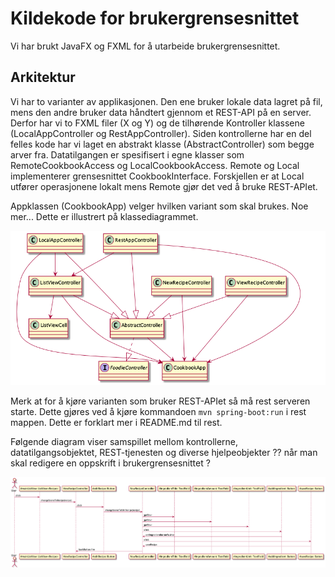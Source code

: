 # Kildekode for brukergrensesnittet

Vi har brukt JavaFX og FXML for å utarbeide brukergrensesnittet.

## Arkitektur

Vi har to varianter av applikasjonen. Den ene bruker lokale data lagret på fil, mens den andre bruker data håndtert gjennom et REST-API på en server. Derfor har vi to FXML filer (X og Y) og de tilhørende Kontroller klassene (LocalAppController og RestAppController). Siden kontrollerne har en del felles kode har vi laget en abstrakt klasse (AbstractController) som begge arver fra. Datatilgangen er spesifisert i egne klasser som RemoteCookbookAccess og LocalCookbookAccess. Remote og Local implementerer grensesnittet CookbookInterface. Forskjellen er at Local utfører operasjonene lokalt mens Remote gjør det ved å bruke REST-APIet.

Appklassen (CookbookApp) velger hvilken variant som skal brukes. Noe mer...
Dette er illustrert på klassediagrammet. 

![Kontrollere](controllers.png)

Merk at for å kjøre varianten som bruker REST-APIet så må rest serveren starte. Dette gjøres ved å kjøre kommandoen `mvn spring-boot:run` i rest mappen. Dette er forklart mer i README.md til rest. 

Følgende diagram viser samspillet mellom kontrollerne, datatilgangsobjektet, REST-tjenesten og diverse hjelpeobjekter ?? når man skal redigere en oppskrift i brukergrensesnittet ?


![Sekvensdiagram](sequence.png)
